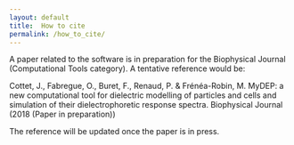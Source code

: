 ```yaml
---
layout: default
title:  How to cite
permalink: /how_to_cite/
---
```



<p> A paper related to the software is in preparation for the Biophysical Journal (Computational Tools category). 
A tentative reference would be:</p>
<p> Cottet, J., Fabregue, O., Buret, F., Renaud, P. & Frénéa-Robin, M. MyDEP: a new computational tool for dielectric modelling of particles and cells and simulation of their dielectrophoretic response spectra. Biophysical Journal (2018 (Paper in preparation))</p>

<p>The reference will be updated once the paper is in press.</p>
